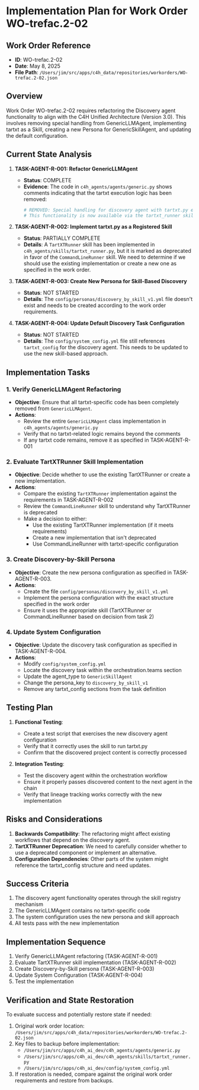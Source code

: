 # Implementation Plan for Work Order WO-trefac.2-02

## Work Order Reference
- **ID**: WO-trefac.2-02
- **Date**: May 8, 2025
- **File Path**: `/Users/jim/src/apps/c4h_data/repositories/workorders/WO-trefac.2-02.json`

## Overview
Work Order WO-trefac.2-02 requires refactoring the Discovery agent functionality to align with the C4H Unified Architecture (Version 3.0). This involves removing special handling from GenericLLMAgent, implementing tartxt as a Skill, creating a new Persona for GenericSkillAgent, and updating the default configuration.

## Current State Analysis

1. **TASK-AGENT-R-001: Refactor GenericLLMAgent**
   - **Status**: COMPLETE
   - **Evidence**: The code in `c4h_agents/agents/generic.py` shows comments indicating that the tartxt execution logic has been removed:
     ```python
     # REMOVED: Special handling for discovery agent with tartxt.py execution.
     # This functionality is now available via the tartxt_runner skill.
     ```

2. **TASK-AGENT-R-002: Implement tartxt.py as a Registered Skill**
   - **Status**: PARTIALLY COMPLETE
   - **Details**: A `TartXTRunner` skill has been implemented in `c4h_agents/skills/tartxt_runner.py`, but it is marked as deprecated in favor of the `CommandLineRunner` skill. We need to determine if we should use the existing implementation or create a new one as specified in the work order.

3. **TASK-AGENT-R-003: Create New Persona for Skill-Based Discovery**
   - **Status**: NOT STARTED
   - **Details**: The `config/personas/discovery_by_skill_v1.yml` file doesn't exist and needs to be created according to the work order requirements.

4. **TASK-AGENT-R-004: Update Default Discovery Task Configuration**
   - **Status**: NOT STARTED
   - **Details**: The `config/system_config.yml` file still references `tartxt_config` for the discovery agent. This needs to be updated to use the new skill-based approach.

## Implementation Tasks

### 1. Verify GenericLLMAgent Refactoring

- **Objective**: Ensure that all tartxt-specific code has been completely removed from `GenericLLMAgent`.
- **Actions**:
  - Review the entire `GenericLLMAgent` class implementation in `c4h_agents/agents/generic.py`
  - Verify that no tartxt-related logic remains beyond the comments
  - If any tartxt code remains, remove it as specified in TASK-AGENT-R-001

### 2. Evaluate TartXTRunner Skill Implementation

- **Objective**: Decide whether to use the existing TartXTRunner or create a new implementation.
- **Actions**:
  - Compare the existing `TartXTRunner` implementation against the requirements in TASK-AGENT-R-002
  - Review the `CommandLineRunner` skill to understand why TartXTRunner is deprecated
  - Make a decision to either:
    - Use the existing TartXTRunner implementation (if it meets requirements)
    - Create a new implementation that isn't deprecated
    - Use CommandLineRunner with tartxt-specific configuration

### 3. Create Discovery-by-Skill Persona

- **Objective**: Create the new persona configuration as specified in TASK-AGENT-R-003.
- **Actions**:
  - Create the file `config/personas/discovery_by_skill_v1.yml`
  - Implement the persona configuration with the exact structure specified in the work order
  - Ensure it uses the appropriate skill (TartXTRunner or CommandLineRunner based on decision from task 2)

### 4. Update System Configuration

- **Objective**: Update the discovery task configuration as specified in TASK-AGENT-R-004.
- **Actions**:
  - Modify `config/system_config.yml`
  - Locate the discovery task within the orchestration.teams section
  - Update the agent_type to `GenericSkillAgent`
  - Change the persona_key to `discovery_by_skill_v1`
  - Remove any tartxt_config sections from the task definition

## Testing Plan

1. **Functional Testing**:
   - Create a test script that exercises the new discovery agent configuration
   - Verify that it correctly uses the skill to run tartxt.py
   - Confirm that the discovered project content is correctly processed

2. **Integration Testing**:
   - Test the discovery agent within the orchestration workflow
   - Ensure it properly passes discovered content to the next agent in the chain
   - Verify that lineage tracking works correctly with the new implementation

## Risks and Considerations

1. **Backwards Compatibility**: The refactoring might affect existing workflows that depend on the discovery agent.
2. **TartXTRunner Deprecation**: We need to carefully consider whether to use a deprecated component or implement an alternative.
3. **Configuration Dependencies**: Other parts of the system might reference the tartxt_config structure and need updates.

## Success Criteria

1. The discovery agent functionality operates through the skill registry mechanism
2. The GenericLLMAgent contains no tartxt-specific code
3. The system configuration uses the new persona and skill approach
4. All tests pass with the new implementation

## Implementation Sequence

1. Verify GenericLLMAgent refactoring (TASK-AGENT-R-001)
2. Evaluate TartXTRunner skill implementation (TASK-AGENT-R-002)
3. Create Discovery-by-Skill persona (TASK-AGENT-R-003)
4. Update System Configuration (TASK-AGENT-R-004)
5. Test the implementation

## Verification and State Restoration

To evaluate success and potentially restore state if needed:

1. Original work order location: `/Users/jim/src/apps/c4h_data/repositories/workorders/WO-trefac.2-02.json`
2. Key files to backup before implementation:
   - `/Users/jim/src/apps/c4h_ai_dev/c4h_agents/agents/generic.py`
   - `/Users/jim/src/apps/c4h_ai_dev/c4h_agents/skills/tartxt_runner.py` 
   - `/Users/jim/src/apps/c4h_ai_dev/config/system_config.yml`
3. If restoration is needed, compare against the original work order requirements and restore from backups.